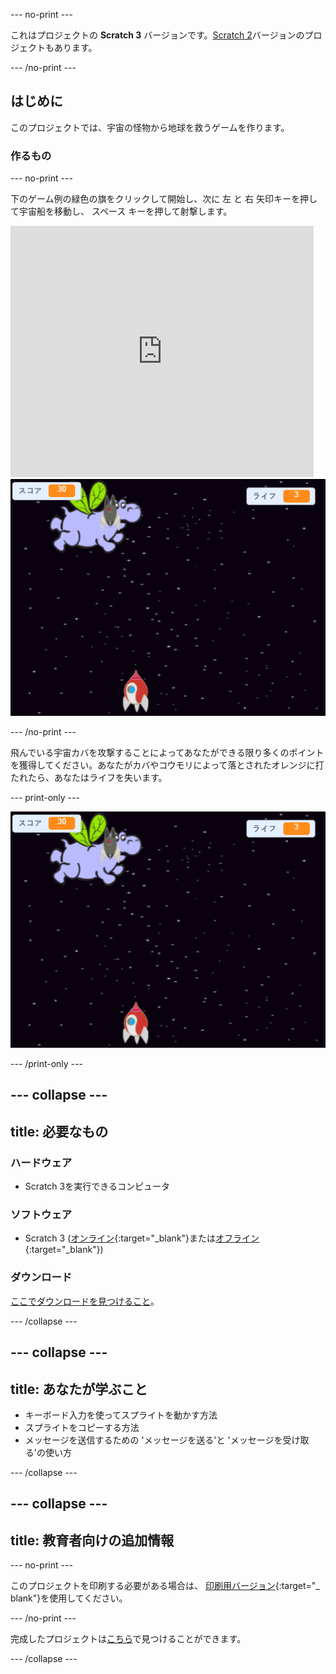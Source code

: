 --- no-print ---

これはプロジェクトの **Scratch 3** バージョンです。[Scratch 2](https://projects.raspberrypi.org/ja-JP/projects/clone-wars-scratch2)バージョンのプロジェクトもあります。

--- /no-print ---

## はじめに

このプロジェクトでは、宇宙の怪物から地球を救うゲームを作ります。

### 作るもの

--- no-print ---

下のゲーム例の緑色の旗をクリックして開始し、次に <kbd>左</kbd> と <kbd>右</kbd> 矢印キーを押して宇宙船を移動し、 <kbd>スペース</kbd> キーを押して射撃します。

<div class="scratch-preview">
  <iframe allowtransparency="true" width="485" height="402" src="https://scratch.mit.edu/projects/embed/373382890/?autostart=false" frameborder="0" scrolling="no"></iframe>
  <img src="images/showcase.png">
</div>

--- /no-print ---

飛んでいる宇宙カバを攻撃することによってあなたができる限り多くのポイントを獲得してください。あなたがカバやコウモリによって落とされたオレンジに打たれたら、あなたはライフを失います。

--- print-only ---

![説明](images/showcase.png)

--- /print-only ---

--- collapse ---
---
title: 必要なもの
---

### ハードウェア

+ Scratch 3を実行できるコンピュータ

### ソフトウェア

+ Scratch 3 ([オンライン](https://rpf.io/scratchon){:target="_blank"}または[オフライン](https://rpf.io/scratchoff){:target="_blank"})

### ダウンロード

[ここでダウンロードを見つけること](https://rpf.io/p/ja-JP/clone-wars-go)。

--- /collapse ---

--- collapse ---
---
title: あなたが学ぶこと
---

+ キーボード入力を使ってスプライトを動かす方法
+ スプライトをコピーする方法
+ メッセージを送信するための 'メッセージを送る'と 'メッセージを受け取る'の使い方

--- /collapse ---

--- collapse ---
---
title: 教育者向けの追加情報
---

--- no-print ---

このプロジェクトを印刷する必要がある場合は、 [印刷用バージョン](https://projects.raspberrypi.org/ja-JP/projects/clone-wars/print){:target="_ blank"}を使用してください。

--- /no-print ---

完成したプロジェクトは[こちら](https://rpf.io/p/ja-JP/clone-wars-get)で見つけることができます。

--- /collapse ---